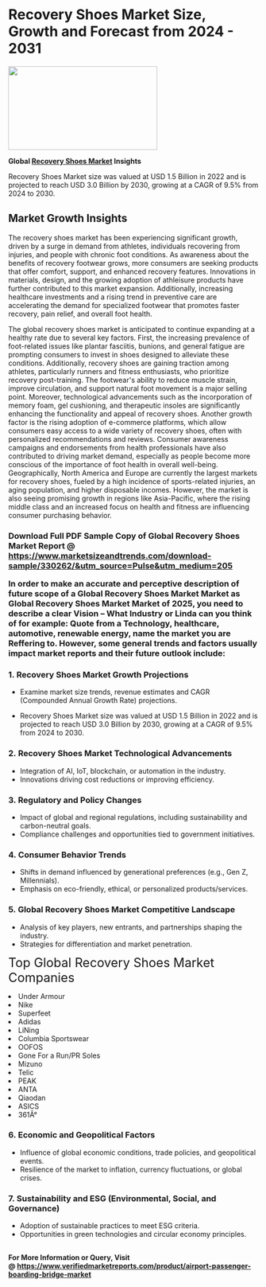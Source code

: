 <H1>Recovery Shoes Market Size, Growth and Forecast from 2024 - 2031</H1><img class="aligncenter size-medium wp-image-584254" src="https://thirdeyenews.in/wp-content/uploads/2024/09/Global-Market-Research-300x168.jpeg" alt="" width="300" height="168" /><p><strong>Global&nbsp;<a href="https://www.marketsizeandtrends.com/download-sample/330262/&amp;utm_source=Pulse&amp;utm_medium=205">Recovery Shoes Market</a> Insights</strong></p><p>Recovery Shoes Market size was valued at USD 1.5 Billion in 2022 and is projected to reach USD 3.0 Billion by 2030, growing at a CAGR of 9.5% from 2024 to 2030.</p><p><h2>Market Growth Insights</h2> <p>The recovery shoes market has been experiencing significant growth, driven by a surge in demand from athletes, individuals recovering from injuries, and people with chronic foot conditions. As awareness about the benefits of recovery footwear grows, more consumers are seeking products that offer comfort, support, and enhanced recovery features. Innovations in materials, design, and the growing adoption of athleisure products have further contributed to this market expansion. Additionally, increasing healthcare investments and a rising trend in preventive care are accelerating the demand for specialized footwear that promotes faster recovery, pain relief, and overall foot health.</p> <p><strong></strong></p> <p>The global recovery shoes market is anticipated to continue expanding at a healthy rate due to several key factors. First, the increasing prevalence of foot-related issues like plantar fasciitis, bunions, and general fatigue are prompting consumers to invest in shoes designed to alleviate these conditions. Additionally, recovery shoes are gaining traction among athletes, particularly runners and fitness enthusiasts, who prioritize recovery post-training. The footwear's ability to reduce muscle strain, improve circulation, and support natural foot movement is a major selling point. Moreover, technological advancements such as the incorporation of memory foam, gel cushioning, and therapeutic insoles are significantly enhancing the functionality and appeal of recovery shoes. Another growth factor is the rising adoption of e-commerce platforms, which allow consumers easy access to a wide variety of recovery shoes, often with personalized recommendations and reviews. Consumer awareness campaigns and endorsements from health professionals have also contributed to driving market demand, especially as people become more conscious of the importance of foot health in overall well-being. Geographically, North America and Europe are currently the largest markets for recovery shoes, fueled by a high incidence of sports-related injuries, an aging population, and higher disposable incomes. However, the market is also seeing promising growth in regions like Asia-Pacific, where the rising middle class and an increased focus on health and fitness are influencing consumer purchasing behavior. <h3></p><p><span class=""><strong>Download Full PDF Sample Copy of Global Recovery Shoes Market Report</strong> @ <a href="https://www.marketsizeandtrends.com/download-sample/330262/&amp;utm_source=Pulse&amp;utm_medium=205" target="_blank">https://www.marketsizeandtrends.com/download-sample/330262/&amp;utm_source=Pulse&amp;utm_medium=205</a></span></p><p>In order to make an accurate and perceptive description of future scope of a Global&nbsp;Recovery Shoes Market Market as Global&nbsp;Recovery Shoes Market Market of 2025, you need to describe a clear Vision &ndash; What Industry or Linda can you think of for example: Quote from a Technology, healthcare, automotive, renewable energy, name the market you are Reffering to. However, some general trends and factors usually impact market reports and their future outlook include:</p><h3>1.&nbsp;<strong>Recovery Shoes Market Growth Projections</strong></h3><ul><li>Examine market size trends, revenue estimates and CAGR (Compounded Annual Growth Rate) projections.</li><li><p>Recovery Shoes Market size was valued at USD 1.5 Billion in 2022 and is projected to reach USD 3.0 Billion by 2030, growing at a CAGR of 9.5% from 2024 to 2030.</p></li></ul><h3>2.&nbsp;<strong>Recovery Shoes Market Technological Advancements</strong></h3><ul><li>Integration of AI, IoT, blockchain, or automation in the industry.</li><li>Innovations driving cost reductions or improving efficiency.</li></ul><h3>3.&nbsp;<strong>Regulatory and Policy Changes</strong></h3><ul><li>Impact of global and regional regulations, including sustainability and carbon-neutral goals.</li><li>Compliance challenges and opportunities tied to government initiatives.</li></ul><h3>4.&nbsp;<strong>Consumer Behavior Trends</strong></h3><ul><li>Shifts in demand influenced by generational preferences (e.g., Gen Z, Millennials).</li><li>Emphasis on eco-friendly, ethical, or personalized products/services.</li></ul><h3>5.&nbsp;<strong>Global Recovery Shoes Market Competitive Landscape</strong></h3><ul><li>Analysis of key players, new entrants, and partnerships shaping the industry.</li><li>Strategies for differentiation and market penetration.</li></ul><p data-pm-slice="1 1 []"><span style="color: inherit; font-family: inherit; font-size: 25px;">Top Global Recovery Shoes Market Companies</span></p><div class="" data-test-id=""><p><li>Under Armour</li><li> Nike</li><li> Superfeet</li><li> Adidas</li><li> LiNing</li><li> Columbia Sportswear</li><li> OOFOS</li><li> Gone For a Run/PR Soles</li><li> Mizuno</li><li> Telic</li><li> PEAK</li><li> ANTA</li><li> Qiaodan</li><li> ASICS</li><li> 361Â°</li></p></div><h3>6.&nbsp;<strong>Economic and Geopolitical Factors</strong></h3><ul><li>Influence of global economic conditions, trade policies, and geopolitical events.</li><li>Resilience of the market to inflation, currency fluctuations, or global crises.</li></ul><h3>7.&nbsp;<strong>Sustainability and ESG (Environmental, Social, and Governance)</strong></h3><ul><li>Adoption of sustainable practices to meet ESG criteria.</li><li>Opportunities in green technologies and circular economy principles.</li></ul><h2><strong style="font-size: 14px;">For More Information or Query, Visit @&nbsp;</strong><a style="background-color: #ffffff; font-size: 14px;" href="https://www.marketsizeandtrends.com/report/recovery-shoes-market/" target="_blank">https://www.verifiedmarketreports.com/product/airport-passenger-boarding-bridge-market</a></h2>
